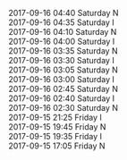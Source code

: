 2017-09-16 04:40 Saturday  N  
2017-09-16 04:35 Saturday  I  
2017-09-16 04:10 Saturday  N  
2017-09-16 04:00 Saturday  I  
2017-09-16 03:35 Saturday  N  
2017-09-16 03:30 Saturday  I  
2017-09-16 03:05 Saturday  N  
2017-09-16 03:00 Saturday  I  
2017-09-16 02:45 Saturday  N  
2017-09-16 02:40 Saturday  I  
2017-09-16 02:30 Saturday  N  
2017-09-15 21:25 Friday  I  
2017-09-15 19:45 Friday  N  
2017-09-15 19:35 Friday  I  
2017-09-15 17:05 Friday  N  
